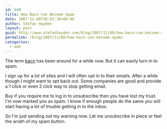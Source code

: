 ```yaml
---
id: 649
title: How Bacn Can Become Spam
date: 2007-11-08T10:52:39+00:00
author: Stefan Hayden
layout: post
guid: http://www.stefanhayden.com/blog/2007/11/08/how-bacn-can-become-spam/
permalink: /blog/2007/11/08/how-bacn-can-become-spam/
categories:
  - web
---
```

The term <a href="http://en.wikipedia.org/wiki/Bacn_(electronic)">bacn</a> has been around for a while now. But it can easily turn in to spam.

I sign up for a lot of sites and I will often opt in to their emails. After a while though I might want to opt back out. Some companies are good and provide a 1 click or even 2 click way to stop getting email.

Buy if you require me to log in to unsubscribe then you have lost my trust. I'm now marked you as spam. I know if enough people do the same you will start having a lot of trouble getting in to the inbox.

So I'm just sending out my warning now. Let me unsubscribe in piece or feel the wrath of my spam button.